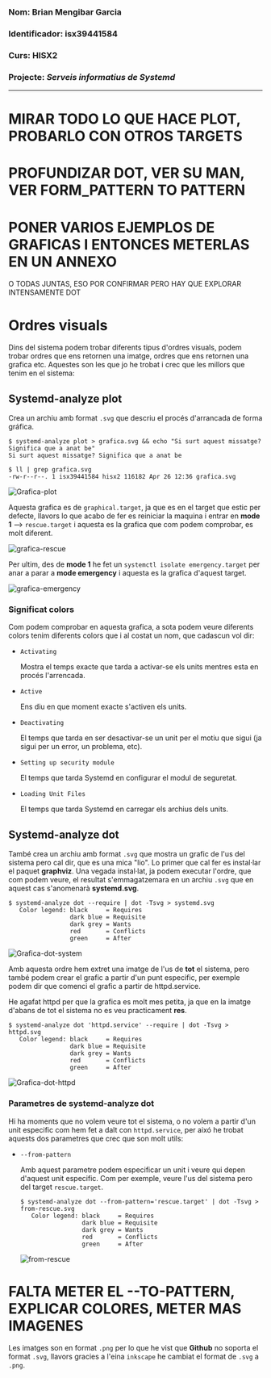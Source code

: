 ### Nom: Brian Mengibar Garcia

### Identificador: isx39441584

### Curs: HISX2

### Projecte: _Serveis informatius de Systemd_
------------------------------------------------------

# MIRAR TODO LO QUE HACE PLOT, PROBARLO CON OTROS TARGETS
# PROFUNDIZAR DOT, VER SU MAN, VER FORM_PATTERN TO PATTERN
# PONER VARIOS EJEMPLOS DE GRAFICAS I ENTONCES METERLAS EN UN ANNEXO
O TODAS JUNTAS, ESO POR CONFIRMAR PERO HAY QUE EXPLORAR INTENSAMENTE DOT

# Ordres visuals

Dins del sistema podem trobar diferents tipus d'ordres visuals, podem
trobar ordres que ens retornen una imatge, ordres que ens retornen una
grafica etc. Aquestes son les que jo he trobat i crec que les millors
que tenim en el sistema:

## Systemd-analyze plot

Crea un archiu amb format `.svg` que descriu el procés d'arrancada de 
forma gráfica. 

```
$ systemd-analyze plot > grafica.svg && echo "Si surt aquest missatge? Significa que a anat be"
Si surt aquest missatge? Significa que a anat be

$ ll | grep grafica.svg
-rw-r--r--. 1 isx39441584 hisx2 116182 Apr 26 12:36 grafica.svg
```

![Grafica-plot](./grafiques/grafica_plot.png)

Aquesta grafica es de `graphical.target`, ja que es en el target que
estic per defecte, llavors lo que acabo de fer es reiniciar la maquina
i entrar en **mode 1** --> `rescue.target` i aquesta es la grafica
que com podem comprobar, es molt diferent.

![grafica-rescue](./grafiques/grafica-rescue.png)


Per ultim, des de **mode 1** he fet un `systemctl isolate emergency.target`
per anar a parar a **mode emergency** i aquesta es la grafica d'aquest
target.

![grafica-emergency](./grafiques/grafica-mode-emergency.png)

### Significat colors

Com podem comprobar en aquesta grafica, a sota podem veure diferents colors tenim diferents colors que
i al costat un nom, que cadascun vol dir:

* `Activating`

	Mostra el temps exacte que tarda a activar-se els units mentres esta en procés l'arrencada.
	
* `Active` 

	Ens diu en que moment exacte s'activen els units.
	
* `Deactivating`

	El temps que tarda en ser desactivar-se un unit per el motiu que sigui (ja sigui per un error, un problema, etc).
	
* `Setting up security module`

	El temps que tarda Systemd en configurar el modul de seguretat.
	
* `Loading Unit Files`

	El temps que tarda Systemd en carregar els archius dels units.

## Systemd-analyze dot

També crea un archiu amb format `.svg` que mostra un grafic de l'us
del sistema pero cal dir, que es una mica "lio". Lo primer que cal fer
es instal·lar el paquet **graphviz**. Una vegada instal·lat, ja podem 
executar l'ordre, que com podem veure, el resultat s'emmagatzemara en un
archiu `.svg` que en aquest cas s'anomenarà **systemd.svg**.

```
$ systemd-analyze dot --require | dot -Tsvg > systemd.svg
   Color legend: black     = Requires
                 dark blue = Requisite
                 dark grey = Wants
                 red       = Conflicts
                 green     = After
```

![Grafica-dot-system](./grafiques/grafica_dot.png)

Amb aquesta ordre hem extret una imatge de l'us de **tot** el sistema,
pero també podem crear el grafic a partir d'un punt especific, per exemple
podem dir que comenci el grafic a partir de httpd.service.

He agafat httpd per que la grafica es molt mes petita, ja que en
la imatge d'abans de tot el sistema no es veu practicament **res**.

```
$ systemd-analyze dot 'httpd.service' --require | dot -Tsvg > httpd.svg
   Color legend: black     = Requires
                 dark blue = Requisite
                 dark grey = Wants
                 red       = Conflicts
                 green     = After
```

![Grafica-dot-httpd](./grafiques/httpd.png)

### Parametres de systemd-analyze dot

Hi ha moments que no volem veure tot el sistema, o no volem a partir d'un
unit especific com hem fet a dalt con `httpd.service`, per aixó he
trobat aquests dos parametres que crec que son molt utils:

* `--from-pattern` 

	Amb aquest parametre podem especificar un unit
	i veure qui depen d'aquest unit especific. Com per exemple, veure l'us
	del sistema pero del target ``rescue.target``.

	```
	$ systemd-analyze dot --from-pattern='rescue.target' | dot -Tsvg > from-rescue.svg
	   Color legend: black     = Requires
					 dark blue = Requisite
					 dark grey = Wants
					 red       = Conflicts
					 green     = After
	```

	![from-rescue](./grafiques/from-rescue.png)

# FALTA METER EL --TO-PATTERN, EXPLICAR COLORES, METER MAS IMAGENES

Les imatges son en format `.png` per lo que he vist que **Github** no
soporta el format `.svg`, llavors gracies a l'eina `inkscape` he cambiat
el format de `.svg` a `.png`.

[pagina]: http://svgtopng.com/es/
